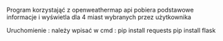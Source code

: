 Program korzystająć z openweathermap api pobiera podstawowe informacje i wyświetla dla 4 miast wybranych przez użytkownika

Uruchomienie :
należy wpisać w cmd :
pip install requests
pip install flask

